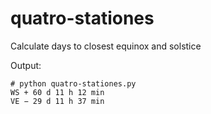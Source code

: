 # quatro-stationes
Calculate days to closest equinox and solstice

Output:
```
# python quatro-stationes.py 
WS + 60 d 11 h 12 min
VE − 29 d 11 h 37 min
```
